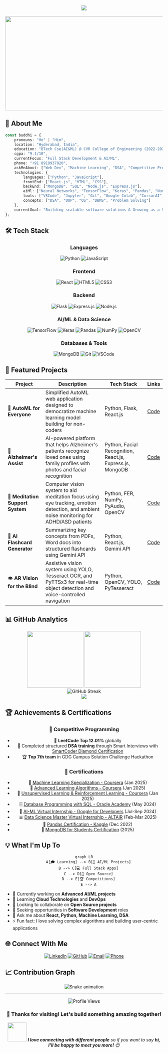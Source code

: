 <h1 align="center">
  <img src="https://readme-typing-svg.herokuapp.com/?lines=Hi+👋,+I'm+Buddhi+Vinay+Kumar;Full+Stack+Developer;AI/ML+Enthusiast;Competitive+Programmer;Always+learning+new+things&font=Fira%20Code&center=true&width=650&height=120&color=f75c7e&vCenter=true&size=22&pause=1000">
</h1>

<div align="center">
  <img src="https://media.giphy.com/media/dWesBcTLavkZuG35MI/giphy.gif" width="600" height="300"/>
</div>

## 🚀 About Me

```typescript
const buddhi = {
    pronouns: "He" | "Him",
    location: "Hyderabad, India",
    education: "BTech Cse(AI&ML) @ CVR College of Engineering (2022-2026)",
    cgpa: "9.1/10",
    currentFocus: "Full Stack Development & AI/ML",
    phone: "+91 8919937820",
    askMeAbout: ["Web Dev", "Machine Learning", "DSA", "Competitive Programming"],
    technologies: {
        languages: ["Python", "JavaScript"],
        frontEnd: ["React.js", "HTML", "CSS"],
        backEnd: ["MongoDB", "SQL", "Node.js", "Express.js"],
        aiMl: ["Neural Networks", "TensorFlow", "Keras", "Pandas", "NumPy", "OpenCV", "FER", "PyAudio"],
        tools: ["VSCode", "Jupyter", "Git", "Google Colab", "CursorAI", "YOLO", "PyTesseract"],
        concepts: ["DSA", "OOP", "OS", "DBMS", "Problem Solving"]
    },
    currentGoal: "Building scalable software solutions & Growing as a Software Development Engineer"
};
```

## 🛠️ Tech Stack

<div align="center">
  
### Languages
![Python](https://img.shields.io/badge/Python-3776AB?style=for-the-badge&logo=python&logoColor=white)
![JavaScript](https://img.shields.io/badge/JavaScript-F7DF1E?style=for-the-badge&logo=javascript&logoColor=black)

### Frontend
![React](https://img.shields.io/badge/React-20232A?style=for-the-badge&logo=react&logoColor=61DAFB)
![HTML5](https://img.shields.io/badge/HTML5-E34F26?style=for-the-badge&logo=html5&logoColor=white)
![CSS3](https://img.shields.io/badge/CSS3-1572B6?style=for-the-badge&logo=css3&logoColor=white)

### Backend
![Flask](https://img.shields.io/badge/Flask-000000?style=for-the-badge&logo=flask&logoColor=white)
![Express.js](https://img.shields.io/badge/Express.js-404D59?style=for-the-badge&logo=express&logoColor=white)
![Node.js](https://img.shields.io/badge/Node.js-43853D?style=for-the-badge&logo=node.js&logoColor=white)

### AI/ML & Data Science
![TensorFlow](https://img.shields.io/badge/TensorFlow-FF6F00?style=for-the-badge&logo=tensorflow&logoColor=white)
![Keras](https://img.shields.io/badge/Keras-D00000?style=for-the-badge&logo=keras&logoColor=white)
![Pandas](https://img.shields.io/badge/Pandas-150458?style=for-the-badge&logo=pandas&logoColor=white)
![NumPy](https://img.shields.io/badge/NumPy-013243?style=for-the-badge&logo=numpy&logoColor=white)
![OpenCV](https://img.shields.io/badge/OpenCV-27338e?style=for-the-badge&logo=OpenCV&logoColor=white)

### Databases & Tools
![MongoDB](https://img.shields.io/badge/MongoDB-4EA94B?style=for-the-badge&logo=mongodb&logoColor=white)
![Git](https://img.shields.io/badge/Git-F05032?style=for-the-badge&logo=git&logoColor=white)
![VSCode](https://img.shields.io/badge/VS_Code-007ACC?style=for-the-badge&logo=visual-studio-code&logoColor=white)

</div>

## 🚀 Featured Projects

<div align="center">

| Project | Description | Tech Stack | Links |
|---------|-------------|------------|--------|
| 🤖 **AutoML for Everyone** | Simplified AutoML web application designed to democratize machine learning model building for non-coders | Python, Flask, React.js | [Code](https://github.com/VinayKumarBuddhi/AutomatedML/tree/master) |
| 🧠 **Alzheimer's Assist** | AI-powered platform that helps Alzheimer's patients recognize loved ones using family profiles with photos and facial recognition | Python, Facial Recognition, React.js, Express.js, MongoDB | [Code](https://github.com/VinayKumarBuddhi/Alzheimers-sAssist) |
| 🧘 **Meditation Support System** | Computer vision system to aid meditation focus using eye tracking, emotion detection, and ambient noise monitoring for ADHD/ASD patients | Python, FER, NumPy, PyAudio, OpenCV | [Code](#) |
| 📝 **AI Flashcard Generator** | Summarizing key concepts from PDFs, Word docs into structured flashcards using Gemini API | Python, React.js, Gemini API | [Code](https://github.com/VinayKumarBuddhi/ai-generated-flash-cards) |
| 👁️ **AR Vision for the Blind** | Assistive vision system using YOLO, Tesseract OCR, and PyTTSx3 for real-time object detection and voice-controlled navigation | Python, OpenCV, YOLO, PyTesseract | [Code](https://github.com/VinayKumarBuddhi/project-vision) |

</div>

## 📊 GitHub Analytics

<div align="center">
  <img height="180em" src="https://github-readme-stats.vercel.app/api?username=VinayKumarBuddhi&show_icons=true&theme=radical&include_all_commits=true&count_private=true"/>
  <img height="180em" src="https://github-readme-stats.vercel.app/api/top-langs/?username=VinayKumarBuddhi&layout=compact&langs_count=8&theme=radical"/>
</div>

<div align="center">
  <img src="https://github-readme-streak-stats.herokuapp.com/?user=VinayKumarBuddhi&theme=radical" alt="GitHub Streak"/>
</div>

<div align="center">
  <img src="https://github-readme-activity-graph.vercel.app/graph?username=VinayKumarBuddhi&theme=redical&hide_border=true&hide_title=false&area=true&custom_title=Total%20contribution%20graph%20in%20all%20repo"/>
</div>

## 🏆 Achievements & Certifications

<div align="center">

### 🎯 Competitive Programming
- 🌟 **LeetCode Top 12.01%** globally
- 🚀 Completed structured **DSA training** through Smart Interviews with [SmartCoder Diamond Certification](https://smartinterviews.in/certificate/22da1207)
- 🏆 **Top 7th team** in GDG Campus Solution Challenge Hackathon

### 📜 Certifications
- 🤖 [Machine Learning Specialization - Coursera](https://drive.google.com/file/d/1-jcwuGOqq3IUwVg7VzGmgCshQF55y8YQ/view?usp=sharing) (Jan 2025)
- 🧠 [Advanced Learning Algorithms - Coursera](https://drive.google.com/file/d/1WbLty3Ol_RX3wRZxpKpmEWk9gLFHiIMQ/view?usp=sharing) (Jan 2025)
- 🔬 [Unsupervised Learning & Reinforcement Learning - Coursera](https://drive.google.com/file/d/1IjuVg2CXoMQyP75zRP405hGUPW0WqKyb/view?usp=sharing) (Jan 2025)
- 🗄️ [Database Programming with SQL - Oracle Academy](https://drive.google.com/file/d/1JJ9o0-iufGKPHwPZ8bYSH9wzWQCJdAnZ/view?usp=sharing) (May 2024)
- 🤖 [AI-ML Virtual Internship - Google for Developers](https://drive.google.com/file/d/10u8_yAdfd2D0xV-AtQHjgep7Bk6X5hA2/view?usp=sharing) (Jul-Sep 2024)
- 📊 [Data Science Master Virtual Internship - ALTAIR](https://drive.google.com/file/d/1sBd4UjtTGiZH_3YATV9T6foFzgOV5jCv/view?usp=sharing) (Feb-Mar 2025)
- 🐍 [Pandas Certification - Kaggle](https://drive.google.com/file/d/1BxXCusfJyukHMxscBB8EO4NiPm8fxPb5/view?usp=sharing) (Dec 2022)
- 🍃 [MongoDB for Students Certification](https://ti-user-certificates.s3.amazonaws.com/ae62dcd7-abdc-4e90-a570-83eccba49043/2fb4a221-7dd8-498e-b7c0-1b7406730788-vinay-kumar-buddhi-21efa6e1-6738-49c9-a4a2-58dd9b4c34e1-certificate.pdf) (2025)

</div>

## 💡 What I'm Up To

<div align="center">
  
```mermaid
graph LR
    A[🎓 Learning] --> B[🤖 AI/ML Projects]
    B --> C[💻 Full Stack Apps]
    C --> D[🚀 Open Source]
    D --> E[🏆 Competitions]
    E --> A
```

</div>

- 🔭 Currently working on **Advanced AI/ML projects**
- 🌱 Learning **Cloud Technologies** and **DevOps**
- 👯 Looking to collaborate on **Open Source projects**
- 🤔 Seeking opportunities in **Software Development** roles
- 💬 Ask me about **React, Python, Machine Learning, DSA**
- ⚡ Fun fact: I love solving complex algorithms and building user-centric applications

## 🌐 Connect With Me

<div align="center">

[![LinkedIn](https://img.shields.io/badge/LinkedIn-0077B5?style=for-the-badge&logo=linkedin&logoColor=white)](https://www.linkedin.com/in/vinay-kumar-buddhi-6a27872b0/)
[![GitHub](https://img.shields.io/badge/GitHub-100000?style=for-the-badge&logo=github&logoColor=white)](https://github.com/VinayKumarBuddhi)
[![Email](https://img.shields.io/badge/Email-D14836?style=for-the-badge&logo=gmail&logoColor=white)](mailto:vinaykumarbuddhi333@gmail.com)
[![Phone](https://img.shields.io/badge/Phone-25D366?style=for-the-badge&logo=whatsapp&logoColor=white)](tel:+918919937820)

</div>

## 📈 Contribution Graph

<div align="center">
  <img src="https://github.com/VinayKumarBuddhi/VinayKumarBuddhi/blob/output/github-contribution-grid-snake.svg" alt="Snake animation" />
</div>

---

<div align="center">
  <img src="https://komarev.com/ghpvc/?username=VinayKumarBuddhi&label=Profile%20views&color=0e75b6&style=flat" alt="Profile Views" />
  
  ### 💖 Thanks for visiting! Let's build something amazing together! 
  
  <img src="https://media.giphy.com/media/LnQjpWaON8nhr21vNW/giphy.gif" width="60"> <em><b>I love connecting with different people</b> so if you want to say <b>hi, I'll be happy to meet you more!</b> 😊</em>
</div>
